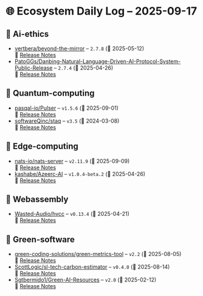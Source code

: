 # 🌐 Ecosystem Daily Log – 2025-09-17

## 🔹 Ai-ethics
- [vertbera/beyond-the-mirror](https://github.com/vertbera/beyond-the-mirror/releases/tag/2.7.8) – `2.7.8` (📅 2025-05-12)  
  🔗 [Release Notes](https://github.com/vertbera/beyond-the-mirror/releases/tag/2.7.8)
- [PatoGGs/Danbing-Natural-Language-Driven-AI-Protocol-System-Public-Release](https://github.com/PatoGGs/Danbing-Natural-Language-Driven-AI-Protocol-System-Public-Release/releases/tag/2.7.4) – `2.7.4` (📅 2025-04-26)  
  🔗 [Release Notes](https://github.com/PatoGGs/Danbing-Natural-Language-Driven-AI-Protocol-System-Public-Release/releases/tag/2.7.4)

## 🔹 Quantum-computing
- [pasqal-io/Pulser](https://github.com/pasqal-io/Pulser/releases/tag/v1.5.6) – `v1.5.6` (📅 2025-09-01)  
  🔗 [Release Notes](https://github.com/pasqal-io/Pulser/releases/tag/v1.5.6)
- [softwareQinc/staq](https://github.com/softwareQinc/staq/releases/tag/v3.5) – `v3.5` (📅 2024-03-08)  
  🔗 [Release Notes](https://github.com/softwareQinc/staq/releases/tag/v3.5)

## 🔹 Edge-computing
- [nats-io/nats-server](https://github.com/nats-io/nats-server/releases/tag/v2.11.9) – `v2.11.9` (📅 2025-09-09)  
  🔗 [Release Notes](https://github.com/nats-io/nats-server/releases/tag/v2.11.9)
- [kashabe/Azeerc-AI](https://github.com/kashabe/Azeerc-AI/releases/tag/v1.0.4-beta.2) – `v1.0.4-beta.2` (📅 2025-04-26)  
  🔗 [Release Notes](https://github.com/kashabe/Azeerc-AI/releases/tag/v1.0.4-beta.2)

## 🔹 Webassembly
- [Wasted-Audio/hvcc](https://github.com/Wasted-Audio/hvcc/releases/tag/v0.13.4) – `v0.13.4` (📅 2025-04-21)  
  🔗 [Release Notes](https://github.com/Wasted-Audio/hvcc/releases/tag/v0.13.4)

## 🔹 Green-software
- [green-coding-solutions/green-metrics-tool](https://github.com/green-coding-solutions/green-metrics-tool/releases/tag/v2.2) – `v2.2` (📅 2025-08-05)  
  🔗 [Release Notes](https://github.com/green-coding-solutions/green-metrics-tool/releases/tag/v2.2)
- [ScottLogic/sl-tech-carbon-estimator](https://github.com/ScottLogic/sl-tech-carbon-estimator/releases/tag/v0.4.0) – `v0.4.0` (📅 2025-08-14)  
  🔗 [Release Notes](https://github.com/ScottLogic/sl-tech-carbon-estimator/releases/tag/v0.4.0)
- [Sgtbermido1/Green-AI-Resources](https://github.com/Sgtbermido1/Green-AI-Resources/releases/tag/v2.0) – `v2.0` (📅 2025-02-12)  
  🔗 [Release Notes](https://github.com/Sgtbermido1/Green-AI-Resources/releases/tag/v2.0)